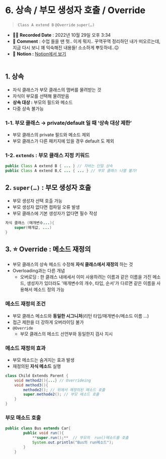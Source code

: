 # 6. 상속 / 부모 생성자 호출 / Override

> `Class A extend B` `@Override` `super(…)`

- ✍🏻 **Recorded Date** : 2022년 10월 29일 오후 3:34
- 💬 **Comment** : 수업 들을 땐 헛.. 이게 뭐지.. 꾸역꾸역 정리하던 내가 떠오르는데, 지금 다시 보니 꽤 익숙해진 내용들! 소소하게 뿌듯하네..😉
- 🔖 **Notion :** [Notion에서 보기](https://6suk.notion.site/6-Override-d8ca7153551a453a9c0ca3b86b287065)
  <br>
  <br>

## 1. 상속

- 자식 클래스가 부모 클래스의 맴버를 물려받는 것
- 자식이 부모를 선택해 물려받음
- **상속 대상 :** 부모의 필드와 메소드
- 다중 상속 불가능

### 1-1. 부모 클래스 → private/default 일 때 ‘상속 대상 제한’

- 부모 클래스의 private 필드와 메소드 제외
- 부모 클래스가 다른 패키지에 있을 경우 default 도 제외

### 1-2. `extends` : 부모 클래스 지정 키워드

```java
public Class A extend B { ... } // 자바는 단일 상속
public Class A extend B,C ... { ... } // 부모 클래스 나열 불가!
```

## 2. `super(…)` : 부모 생성자 호출

- 부모 생성자 선택 호출 가능
- 부모 생성자 없다면 컴파일 오류 발생
- 부모 클래스에 기본 생성자가 없다면 필수 작성

```java
자식 클래스 (매개변수...){
	super(매개값, ...)
}
```

## 3. ⭐ Override : 메소드 재정의

- 부모 클래스의 상속 메소드 수정해 **자식 클래스에서 재정의** 하는 것
- Overloading과는 다른 개념
  - 오버로딩 : 한 클래스 내에세서 이미 사용하려는 이름과 같은 이름을 가진 메소드, 생성자가 있더라도 '매개변수의 개수, 타입, 순서'가 다르면 같은 이름을 사용해서 메소드 정의 가능

### 메소드 재정의 조건

- 부모 클래스 메소드와 **동일한 시그니처**(리턴 타입/매개변수/메소드 이름 …)
- 접근 제한을 더 강하게 오버라이딩 불가
- `@Override`
  - 부모 클래스의 메소드 선언부와 동일한지 검사 지시

### 메소드 재정의 효과

- 부모 메소드는 숨겨지는 효과 발생
- 재정의된 **자식 메소드** 실행

```java
class Child Extends Parent {
	void method2(){...} // Overrideing
	void method3(){
		methode2(); // 위에서 재정의된 메소드 호출
		super.methode2(); // 부모 메소드 호출
	}
}
```

### 부모 매소드 호출

```java
public class Bus extends Car{
        public void run(){
            **super.run();**  // 부모의  run()메소드를 호출
            System.out.println("Bus의 run메소드");
        }
    }
```
